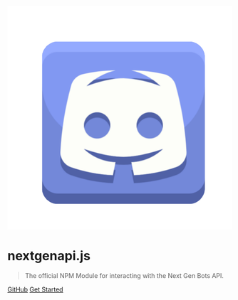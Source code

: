 ![logo](img/NGBL.png)

# nextgenapi.js

> The official NPM Module for interacting with the Next Gen Bots API.

[GitHub](https://github.com/TheRealToxicDev/nextgenapi.js)
[Get Started](#about)
